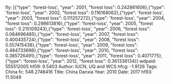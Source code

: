 fly: [{"type": 'forest-loss', "year": 2001, "forest loss": 0.242861606},{"type": 'forest-loss', "year": 2002, "forest loss": 0.116168062},{"type": 'forest-loss', "year": 2003, "forest loss": 0.111257272},{"type": 'forest-loss', "year": 2004, "forest loss": 0.298613816},{"type": 'forest-loss', "year": 2005, "forest loss": 0.215109243},{"type": 'forest-loss', "year": 2006, "forest loss": 0.064696485},{"type": 'forest-loss', "year": 2007, "forest loss": 0.400435724},{"type": 'forest-loss', "year": 2008, "forest loss": 0.557415438},{"type": 'forest-loss', "year": 2009, "forest loss": 0.484733698},{"type": 'forest-loss', "year": 2010, "forest loss": 0.385726491},{"type": 'forest-loss', "year": 2011, "forest loss": 0.4071775},{"type": 'forest-loss', "year": 2012, "forest loss": 0.361336134}]
wdpaid: 555512005
hf09: 9.5403
Author: IUCN, UQ and WCS
hfcg: -1.9126
Tags: China
fc: 548.2746416
Title: China Danxia
Year: 2010
Date: 2017
hf93: 11.5049
